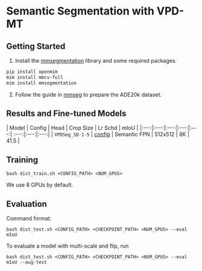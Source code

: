# Semantic Segmentation with VPD-MT
## Getting Started 

1. Install the [mmsegmentation](https://github.com/open-mmlab/mmsegmentation) library and some required packages.

```bash
pip install openmim
mim install mmcv-full
mim install mmsegmentation
```

2. Follow the guide in [mmseg](https://github.com/open-mmlab/mmsegmentation/blob/master/docs/dataset_prepare.md) to prepare the ADE20k dataset.


## Results and Fine-tuned Models

| Model | Config | Head | Crop Size | Lr Schd | mIoU |
|:---:|:---:|:---:|:---:|:---:| :---:|:---:|:---:|
| ```VPDSeg_SD-1-5``` | [config](configs/fpn_vpd_sd1-5_512x512_gpu8x2_ade2k_seq.py) | Semantic FPN | 512x512 | 8K | 41.5 |

## Training
```
bash dist_train.sh <CONFIG_PATH> <NUM_GPUS>
```
We use 8 GPUs by default.

## Evaluation
Command format:
```
bash dist_test.sh <CONFIG_PATH> <CHECKPOINT_PATH> <NUM_GPUS> --eval mIoU
```
To evaluate a model with multi-scale and flip, run
```
bash dist_test.sh <CONFIG_PATH> <CHECKPOINT_PATH> <NUM_GPUS> --eval mIoU --aug-test
```
